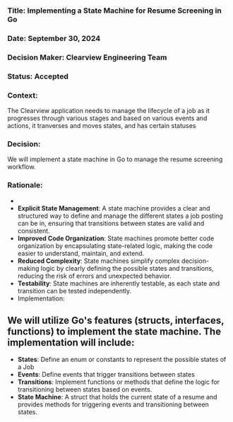 ### Title: Implementing a State Machine for Resume Screening in Go

### Date: September 30, 2024

### Decision Maker: Clearview Engineering Team

### Status: Accepted

### Context:

The Clearview application needs to manage the lifecycle of a job as it progresses through various stages and based on various events and actions, it tranverses and moves states, and has certain statuses

### Decision:

We will implement a state machine in Go to manage the resume screening workflow.

### Rationale:
- 
- **Explicit State Management**: A state machine provides a clear and structured way to define and manage the different states a job posting can be in, ensuring that transitions between states are valid and consistent.
- **Improved Code Organization**: State machines promote better code organization by encapsulating state-related logic, making the code easier to understand, maintain, and extend.
- **Reduced Complexity**: State machines simplify complex decision-making logic by clearly defining the possible states and transitions, reducing the risk of errors and unexpected behavior.
- **Testability**: State machines are inherently testable, as each state and transition can be tested independently.
- Implementation:

We will utilize Go's features (structs, interfaces, functions) to implement the state machine.  The implementation will include:
- 
- **States**: Define an enum or constants to represent the possible states of a Job 
- **Events**: Define events that trigger transitions between states 
- **Transitions**: Implement functions or methods that define the logic for transitioning between states based on events.
- **State Machine**: A struct that holds the current state of a resume and provides methods for triggering events and transitioning between states.